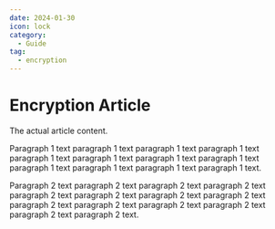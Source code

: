 ```yaml
---
date: 2024-01-30
icon: lock
category:
  - Guide
tag:
  - encryption
---
```


# Encryption Article

The actual article content.

Paragraph 1 text paragraph 1 text paragraph 1 text paragraph 1 text paragraph 1 text paragraph 1 text paragraph 1 text paragraph 1 text paragraph 1 text paragraph 1 text paragraph 1 text paragraph 1 text.

Paragraph 2 text paragraph 2 text paragraph 2 text paragraph 2 text paragraph 2 text paragraph 2 text paragraph 2 text paragraph 2 text paragraph 2 text paragraph 2 text paragraph 2 text paragraph 2 text paragraph 2 text paragraph 2 text.
